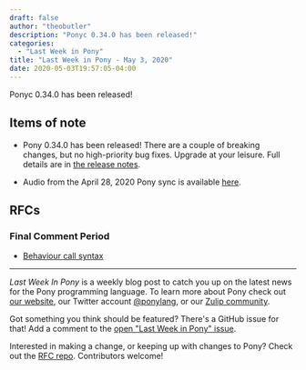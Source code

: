 ```yaml
---
draft: false
author: "theobutler"
description: "Ponyc 0.34.0 has been released!"
categories:
  - "Last Week in Pony"
title: "Last Week in Pony - May 3, 2020"
date: 2020-05-03T19:57:05-04:00
---
```


Ponyc 0.34.0 has been released!
<!-- more -->

## Items of note

- Pony 0.34.0 has been released! There are a couple of breaking changes, but no high-priority bug fixes. Upgrade at your leisure. Full details are in [the release notes](https://www.ponylang.io/blog/2020/05/0.34.0-released/).

- Audio from the April 28, 2020 Pony sync is available [here](https://sync-recordings.ponylang.io/r/2020_04_28.m4a).

## RFCs

### Final Comment Period

- [Behaviour call syntax](https://github.com/ponylang/rfcs/pull/163)

---

_Last Week In Pony_ is a weekly blog post to catch you up on the latest news for the Pony programming language. To learn more about Pony check out [our website](https://ponylang.io), our Twitter account [@ponylang](https://twitter.com/ponylang), or our [Zulip community](https://ponylang.zulipchat.com).

Got something you think should be featured? There's a GitHub issue for that! Add a comment to the [open "Last Week in Pony" issue](https://github.com/ponylang/ponylang.github.io/issues?q=is%3Aissue+is%3Aopen+label%3Alast-week-in-pony).

Interested in making a change, or keeping up with changes to Pony? Check out the [RFC repo](https://github.com/ponylang/rfcs). Contributors welcome!
